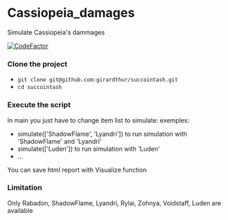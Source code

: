 # Cassiopeia_damages
Simulate Cassiopeia's dammages

[![CodeFactor](https://www.codefactor.io/repository/github/girardthur/succointash/badge?s=fe7194eaba2425ea1fb94a8cc00a9aadc4c0e69d)](https://www.codefactor.io/repository/github/girardthur/succointash)

### Clone the project
* `git clone git@github.com:girardthur/succointash.git`
* `cd succointash`

### Execute the script
In main you just have to change item list to simulate:
exemples:
* simulate(['ShadowFlame', 'Lyandri']) to run simulation with 'ShadowFlame' and 'Lyandri'
* simulate(['Luden']) to run simulation with 'Luden'
* ...

You can save html report  with  Visualize function

### Limitation
Only Rabadon, ShadowFlame, Lyandri, Rylai, Zohnya, Voidstaff, Luden are available

